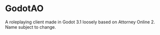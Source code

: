 # GodotAO
A roleplaying client made in Godot 3.1 loosely based on Attorney Online 2. Name subject to change.
